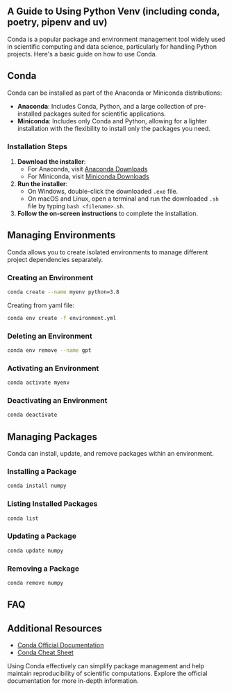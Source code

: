## A Guide to Using Python Venv (including conda, poetry, pipenv and uv)

Conda is a popular package and environment management tool widely used in scientific computing and data science, particularly for handling Python projects. Here's a basic guide on how to use Conda.

## Conda

Conda can be installed as part of the Anaconda or Miniconda distributions:

- **Anaconda**: Includes Conda, Python, and a large collection of pre-installed packages suited for scientific applications.
- **Miniconda**: Includes only Conda and Python, allowing for a lighter installation with the flexibility to install only the packages you need.

### Installation Steps

1. **Download the installer**:
   - For Anaconda, visit [Anaconda Downloads](https://www.anaconda.com/products/distribution)
   - For Miniconda, visit [Miniconda Downloads](https://docs.conda.io/en/latest/miniconda.html)
2. **Run the installer**:
   - On Windows, double-click the downloaded `.exe` file.
   - On macOS and Linux, open a terminal and run the downloaded `.sh` file by typing `bash <filename>.sh`.
3. **Follow the on-screen instructions** to complete the installation.

## Managing Environments

Conda allows you to create isolated environments to manage different project dependencies separately.

### Creating an Environment
```bash
conda create --name myenv python=3.8
```
Creating from yaml file:
```bash
conda env create -f environment.yml
```

### Deleting an Environment

```bash
conda env remove --name gpt
```

### Activating an Environment

```bash
conda activate myenv
```

### Deactivating an Environment

```bash
conda deactivate
```

## Managing Packages

Conda can install, update, and remove packages within an environment.

### Installing a Package

```bash
conda install numpy
```

### Listing Installed Packages

```bash
conda list
```

### Updating a Package

```bash
conda update numpy
```

### Removing a Package

```bash
conda remove numpy
```

## FAQ

## Additional Resources

- [Conda Official Documentation](https://docs.conda.io/projects/conda/en/latest/)
- [Conda Cheat Sheet](https://docs.conda.io/projects/conda/en/latest/user-guide/cheatsheet.html)

Using Conda effectively can simplify package management and help maintain reproducibility of scientific computations. Explore the official documentation for more in-depth information.
